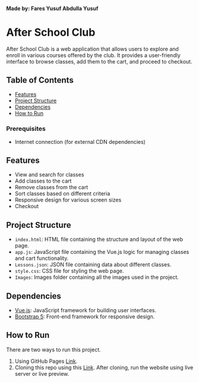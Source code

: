 #### Made by: Fares Yusuf Abdulla Yusuf

# After School Club

After School Club is a web application that allows users to explore and enroll in various courses offered by the club.
It provides a user-friendly interface to browse classes, add them to the cart, and proceed to checkout.

## Table of Contents

-   [Features](#features)
-   [Project Structure](#project-structure)
-   [Dependencies](#dependencies)
-   [How to Run](#how-to-run)

### Prerequisites

-   Internet connection (for external CDN dependencies)

## Features

-   View and search for classes
-   Add classes to the cart
-   Remove classes from the cart
-   Sort classes based on different criteria
-   Responsive design for various screen sizes
-   Checkout

## Project Structure

-   `index.html`: HTML file containing the structure and layout of the web page.
-   `app.js`: JavaScript file containing the Vue.js logic for managing classes and cart functionality.
-   `Lessons.json`: JSON file containing data about different classes.
-   `style.css`: CSS file for styling the web page.
-   `Images`: Images folder containing all the images used in the project.

## Dependencies

-   [Vue.js](https://vuejs.org/): JavaScript framework for building user interfaces.
-   [Bootstrap 5](https://getbootstrap.com/docs/5.3/getting-started/introduction/): Front-end framework for responsive design.

## How to Run

There are two ways to run this project.

1. Using GitHub Pages [Link](https://fares-yusuf.github.io/AfterSchoolClasses-Web-App/).
2. Cloning this repo using this [Link](https://github.com/Fares-Yusuf/AfterSchoolClasses-Web-App). After cloning, run the website using live server or live preview.
